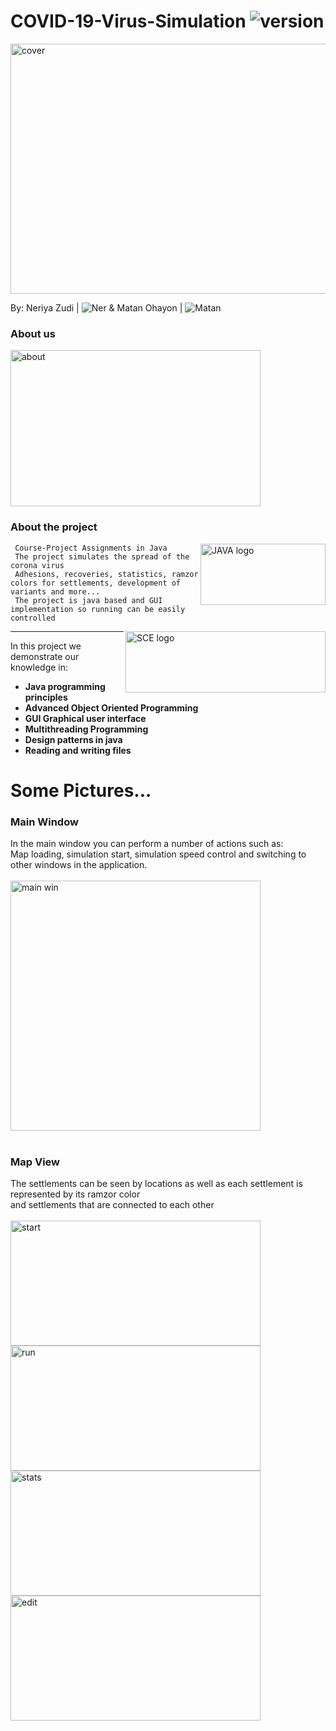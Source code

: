 # COVID-19-Virus-Simulation <img src="https://img.shields.io/badge/version-2.0-yellowgreen" alt="version" >

<img src="https://github.com/NeriyaZudi/COVID-19-Virus-Simulation/blob/master/pictures/cover.jpg" align="center"
     alt="cover" width="600" height="400">


 By: Neriya Zudi | <img src="https://img.shields.io/badge/Neriya-Programmer-blue" alt="Ner" > 
 & Matan Ohayon | <img src="https://img.shields.io/badge/Matan-Programmer-green" alt="Matan" >
   
<h3> About us </h3>
  <img src="https://github.com/NeriyaZudi/COVID-19-Virus-Simulation/blob/master/pictures/about.png" align="center"
     alt="about" width="400" height="250">
     
  <h3> About the project </h3>
   <img src="https://github.com/NeriyaZudi/COVID-19-Virus-Simulation/blob/master/pictures/Java_programming_language_logo.svg.png" align="right"
     alt="JAVA logo" width="200" height="98">

     Course-Project Assignments in Java
     The project simulates the spread of the corona virus
     Adhesions, recoveries, statistics, ramzor colors for settlements, development of variants and more...
     The project is java based and GUI implementation so running can be easily controlled

 <img src="https://upload.wikimedia.org/wikipedia/he/4/44/SCE_logo.png" align="right"
     alt="SCE logo" width="320" height="98">
  <hr>
    
   In this project we demonstrate our knowledge in:
   * **Java programming principles**
   * **Advanced Object Oriented Programming**
   * **GUI Graphical user interface**
   * **Multithreading Programming**
   * **Design patterns in java**
   * **Reading and writing files**

# Some Pictures...
<h3> Main Window </h3>
        In the main window you can perform a number of actions such as:<br> Map loading, simulation start, 
        simulation speed control and switching to other windows in the application.<br>  <br> 
 <img src="https://github.com/NeriyaZudi/COVID-19-Virus-Simulation/blob/master/pictures/main%20window.png" align="center" 
      alt="main win"  width="400" height="400"><br>  <br>
  <h3> Map View </h3>
       The settlements can be seen by locations as well as each settlement is represented by its ramzor color <br>
       and settlements that are connected to each other<br>  <br> 
 <img src="https://github.com/NeriyaZudi/COVID-19-Virus-Simulation/blob/master/pictures/start.png" align="center"
     alt="start" width="400" height="200">
 <img src="https://github.com/NeriyaZudi/COVID-19-Virus-Simulation/blob/master/pictures/run.png" align="center"
     alt="run" width="400" height="200">
<img src="https://github.com/NeriyaZudi/COVID-19-Virus-Simulation/blob/master/pictures/stats.png" align="center"
     alt="stats" width="400" height="200">
<img src="https://github.com/NeriyaZudi/COVID-19-Virus-Simulation/blob/master/pictures/edit%20mut.png" align="center"
     alt="edit" width="400" height="200">
 
    

